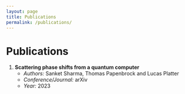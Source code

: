 ```yaml
---
layout: page
title: Publications
permalink: /publications/
---
```


# Publications

<!-- Add your publication content here -->
1. **Scattering phase shifts from a quantum computer**
   - *Authors:* Sanket Sharma, Thomas Papenbrock and Lucas Platter
   - *Conference/Journal:* arXiv
   - *Year:* 2023

